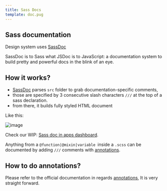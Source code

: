 ```yaml
---
title: Sass Docs
template: doc.pug
---
```


## Sass documentation
Design system uses [SassDoc](http://sassdoc.com/)

SassDoc is to Sass what JSDoc is to JavaScript: a documentation system to build pretty and powerful docs in the blink of an eye.

## How it works?

* [SassDoc](http://sassdoc.com/) parses `src` folder to grab documentation-specific comments,
* those are specified by 3 consecutive slash characters `///` at the top of a sass declaration.
* from there, it builds fully styled HTML document

Like this:

![image](http://sassdoc.com/assets/images/preview-image.png)

Check our WIP: [Sass doc in apps dashboard](https://s3-ap-southeast-2.amazonaws.com/live-design-system-assets/dist/sassdocs/index.html).

Anything from a `@function|@mixin|variable `inside a `.scss` can be documented by adding `///` comments with [annotations](http://sassdoc.com/annotations/).

## How to do annotations?
Please refer to the official documentation in regards [annotations](http://sassdoc.com/annotations/), It is very straight forward.
